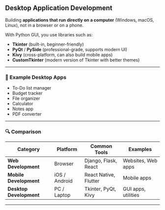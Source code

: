 ## Desktop Application Development

Building **applications that run directly on a computer** (Windows, macOS, Linux), not in a browser or on a phone.

With Python GUI, you use libraries such as:

* **Tkinter** (built-in, beginner-friendly)
* **PyQt** / **PySide** (professional-grade, supports modern UI)
* **Kivy** (cross-platform, can also build mobile apps)
* **CustomTkinter** (modern version of Tkinter with better themes)

---

### 🧠 Example Desktop Apps

* To-Do list manager
* Budget tracker
* File organizer
* Calculator
* Notes app
* PDF converter 

---

### 🔍 Comparison

| Category                | Platform      | Common Tools          | Examples            |
| ----------------------- | ------------- | --------------------- | ------------------- |
| **Web Development**     | Browser       | Django, Flask, React  | Websites, Web apps  |
| **Mobile Development**  | iOS / Android | React Native, Flutter | Mobile apps         |
| **Desktop Development** | PC / Laptop   | Tkinter, PyQt, Kivy   | GUI apps, utilities |

---

